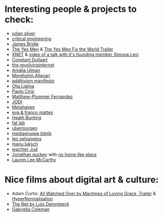 # Interesting people & projects to check:

- [julian oliver](https://julianoliver.com/output/)
- [critical engineering](https://criticalengineering.org/en)
- [James Bridle](https://jamesbridle.com/)
- [The Yes Men](https://en.wikipedia.org/wiki/The_Yes_Men) & [The Yes Men Fix the World Trailer](https://www.youtube.com/watch?v=C3s_pJw7OAU)
- [XNET](https://xnet-x.net/en/) & [video of a talk with it's founding member Simona Levi](https://www.youtube.com/watch?v=nHM_FTdNhv4)
- [Constant Dullaart](http://constantdullaart.com/)
- [the revolvinginternet](http://therevolvinginternet.com/)
- [Amalia Ulman](https://amaliaulman.eu/)
- [Morehshin Allayari](http://www.morehshin.com/)
- [additivism manifesto](https://additivism.org/manifesto)
- [Olia Lialina](http://art.teleportacia.org/)
- [Paolo Cirio](https://paolocirio.net/)
- [Matthew-Plummer Fernandez](http://www.plummerfernandez.com/)
- [JODI](http://jodi.org/)
- [Metahaven](http://sprawl.space/)
- [eva & franco mattes](https://0100101110101101.org/)
- [Heath Bunting](http://irational.org/cgi-bin/cv2/temp.pl)
- [fat lab](http://fffff.at/)
- [ubermorgen](http://www.ubermorgen.com/UM/index.html)
- [mediagruppe bitnik](https://wwwwwwwwwwwwwwwwwwwwww.bitnik.org/)
- [leo selvaggios](http://leoselvaggio.com/)
- [manu luksch](http://www.manuluksch.com/)
- [wachter Jud](https://www.wachter-jud.net/)
- [Jonathan puckey](https://puckey.studio/) with [no home like place](https://no-home-like-place.com/)
- [Lauren Lee McCarthy](http://lauren-mccarthy.com) 
  

# Nice films about digital art & culture:
- Adam Curtis: [All Watched Over by Machines of Loving Grace, Trailer](https://www.youtube.com/watch?v=YgADKpMStts) & [HyperNormalisation](https://www.youtube.com/watch?v=-fny99f8amM)
- [The Net by Lutz Dammbeck](https://www.youtube.com/watch?v=wr5M6oEx2j4)
- [Gabriella Coleman](https://www.youtube.com/watch?v=vH2taNCNiPQ)
